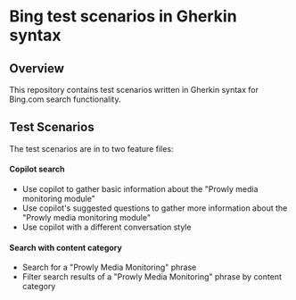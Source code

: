 # Bing test scenarios in Gherkin syntax

## Overview
This repository contains test scenarios written in Gherkin syntax for Bing.com search functionality.

## Test Scenarios
The test scenarios are in to two feature files:

#### Copilot search
* Use copilot to gather basic information about the "Prowly media monitoring module"
* Use copilot's suggested questions to gather more information about the "Prowly media monitoring module"
* Use copilot with a different conversation style

#### Search with content category
* Search for a "Prowly Media Monitoring" phrase
* Filter search results of a "Prowly Media Monitoring" phrase by content category